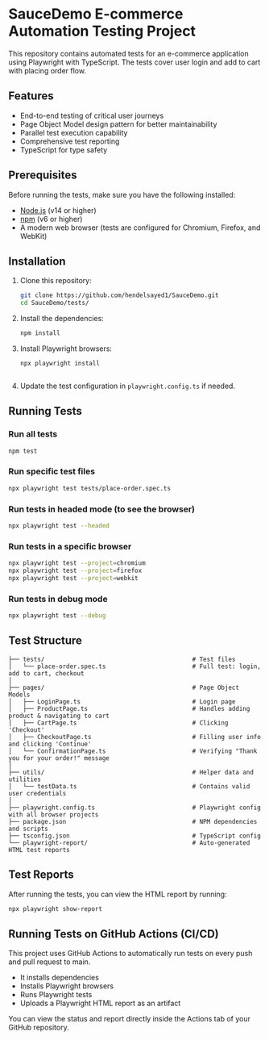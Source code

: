 # SauceDemo E-commerce Automation Testing Project

This repository contains automated tests for an e-commerce application using Playwright with TypeScript. The tests cover user login and add to cart with placing order flow.

## Features

- End-to-end testing of critical user journeys
- Page Object Model design pattern for better maintainability
- Parallel test execution capability
- Comprehensive test reporting
- TypeScript for type safety

## Prerequisites

Before running the tests, make sure you have the following installed:

- [Node.js](https://nodejs.org/) (v14 or higher)
- [npm](https://www.npmjs.com/) (v6 or higher)
- A modern web browser (tests are configured for Chromium, Firefox, and WebKit)

## Installation

1. Clone this repository:
   ```bash
   git clone https://github.com/hendelsayed1/SauceDemo.git
   cd SauceDemo/tests/
   ```

2. Install the dependencies:
   ```bash
   npm install
   ```

3. Install Playwright browsers:
   ```bash
   npx playwright install
   ```
   ```

2. Update the test configuration in `playwright.config.ts` if needed.

## Running Tests

### Run all tests

```bash
npm test
```

### Run specific test files

```bash
npx playwright test tests/place-order.spec.ts
```

### Run tests in headed mode (to see the browser)

```bash
npx playwright test --headed
```

### Run tests in a specific browser

```bash
npx playwright test --project=chromium
npx playwright test --project=firefox
npx playwright test --project=webkit
```

### Run tests in debug mode

```bash
npx playwright test --debug
```

## Test Structure

```
├── tests/                                         # Test files
│   └── place-order.spec.ts                        # Full test: login, add to cart, checkout
│
├── pages/                                         # Page Object Models
│   ├── LoginPage.ts                               # Login page
│   ├── ProductPage.ts                             # Handles adding product & navigating to cart
│   ├── CartPage.ts                                # Clicking 'Checkout'
│   ├── CheckoutPage.ts                            # Filling user info and clicking 'Continue'
│   └── ConfirmationPage.ts                        # Verifying "Thank you for your order!" message
│
├── utils/                                         # Helper data and utilities
│   └── testData.ts                                # Contains valid user credentials
│
├── playwright.config.ts                           # Playwright config with all browser projects
├── package.json                                   # NPM dependencies and scripts
├── tsconfig.json                                  # TypeScript config
└── playwright-report/                             # Auto-generated HTML test reports

```

## Test Reports

After running the tests, you can view the HTML report by running:

```bash
npx playwright show-report
```

## Running Tests on GitHub Actions (CI/CD)

This project uses GitHub Actions to automatically run tests on every push and pull request to main.

- It installs dependencies
- Installs Playwright browsers
- Runs Playwright tests
- Uploads a Playwright HTML report as an artifact

You can view the status and report directly inside the Actions tab of your GitHub repository.

